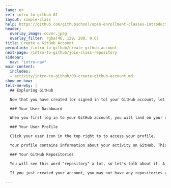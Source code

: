 ```yaml
---
lang: en
ref: intro-to-github-01
layout: simple-class
help: https://github.com/githubschool/open-enrollment-classes-introduction-to-github/issues/new?title=I%20need%20help&body=Describe%20what%20you%20need%20help%20with%20here.&labels=Help%20Wanted
header:
  overlay_image: cover.jpeg
  overlay_filter: rgba(46, 129, 200, 0.6)
title: Create a GitHub Account
permalink: /intro-to-github/create-github-account
next-page: /intro-to-github/join-class-repository
sidebar:
  nav: "intro-nav"
main-content:
  includes:
  - activity/intro-to-github/00-create-github-account.md
show-me-how:
tell-me-why: |
  ## Exploring GitHub

  Now that you have created (or signed in to) your GitHub account, let's explore:

  ### Your User Dashboard

  When you first log in to your GitHub account, you will land on your dashboard. The dashboard contains an overview of the exciting things happening on GitHub. You can customize the projects you are watching or find quick links to your own projects.

  ### Your User Profile

  Click your user icon in the top right to to access your profile.

  Your profile contains information about your activity on GitHub. This is your public page on GitHub. Some employers will even check out your profile when you apply for a position, so don't forget to add an awesome [profile picture](https://help.github.com/articles/setting-your-profile-picture/) and a fun bio.

  ### Your GitHub Repositories

  You will see this word "repository" a lot, so let's talk about it. A repository is a container that holds everything related to a specific project.

  If you just created your account, you may not have any repositories yet. Don't worry, we are going to fix that on the next page!

---
```

